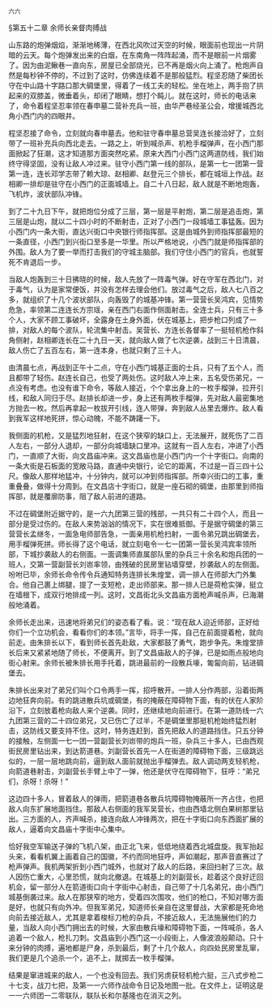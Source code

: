     六六 

   §第五十二章 余师长亲督肉搏战

   山东路的炮弹烟焰，渐渐地稀薄，在西北风吹过天空的时候，眼面前也现出一片阴暗的云天。每个炮弹发出来的白烟，在东南角一阵阵起涌，而不是眼前一片烟雾了。因为由泥鳅巷一直向东，房屋已全部烧光，已不再是烟火向上涌了。枪炮声自然是每秒钟不停的，不过到了这时，仿佛连续着不是那般猛烈。程坚忍随了柴团长守在中山路十字路口那大碉堡里，得着了一线工夫的轻松。坐在地上，两手抱了拱起来的双膝盖，微垂着头，却闭了眼睛，想打个盹儿。就在这时，师长的电话来了，命令着程坚忍率领在春申墓二营补充兵一班，由华严巷经圣公会，增援城西北角小西门内的四眼井。

   程坚忍接了命令，立刻就向春申墓去。他和驻守春申墓总营吴连长接洽好了，立刻带了一班补充兵向西北走去。一路之上，听到喊杀声、机枪手榴弹声，在小西门那面掀起了狂潮，这才知道那方面突然吃紧。原来大西门小西门这两道防线，我们始终守得坚固，没有让敌人冲过来。驻守小西门第一线的部队，是第一七一团第一营第一连，连长邓学志带了赖大琼、赵相卿、赵登元三个排长，都在城垣上作战。赵相卿一排却是驻守在小西门的正面城墙上。自二十八日起，敌人就是不断地炮轰，飞机炸，波状部队冲锋。

   到了二十九日下午，就把炮位分成了三层，第一层是平射炮，第二层是追击炮，第三层是山炮，就以二十四小时的不断射击，正对了小西门一段城墙工事猛轰。因为小西门内一条大街，直达兴街口中央银行师指挥部。这是由城外到师指挥部最短的一条直径，小西门到兴街口至多是一华里。所以严格地说，小西门就是师指挥部的外围。敌人为了要一举而打击我们的守城主脑部。我们守住小西门的官兵，也就誓死不肯退后一步。

   当敌人炮轰到三十日拂晓的时候，敌人先放了一阵毒气弹。好在守军在西北门，对于毒气，认为是家常便饭，并没有怎样去理会他们。放过毒气之后，敌人七八百之多，就组织了十几个波状部队，向轰毁了的城基冲锋。第一营营长吴鸿宾，见情势危急，率领第二连连长方宗瑶，亲在西门右面作侧面射击。全连士兵，只有三十多个人，大家不顾工事破坏，全露身在土身外面，伏在城基上，把步枪口列成了一排，对敌人的每个波队，轮流集中射击。吴营长、方连长各督率了一挺轻机枪作斜角侧射，赵相卿连长在二十九日一天，就向敌人做了七次逆袭，战到三十日清晨，敌人伤亡了五百左右，第一连本身，也就只剩了三十人。

   由清晨七点，再战到正午十二点，守在小西门城基正面的士兵，只有了五个人，而且都带了轻伤。赵连长自己，也受了两处伤。这时敌人冲上来，五名受伤弟兄，一点没有考虑。也没有谁下命令，等敌人接近，个个拿出身上的一枚手榴弹，拉开引线，和敌人同归于尽。赵排长却进一步，身上还有两枚手榴弹，先对敌人最密集地方抛去一枚。然后再拿起一枚拔开引线，连人带弹，奔到敌人丛里去爆炸。敌人看到我军这样地死拼，惊心动魄，不能不踌躇一下。

   我侧面的机枪，又是猛烈地狂射，在这个狭窄的缺口上，无法展开，就死伤了二百人左右，一部分人退却，一部分向城墙缺口里冲。这就有一百人左右，冲进了小西门，一直顺了大街，向文昌庙冲来。这文昌庙也是小西门内一个十字街口。向南的一条大街是石板面的宽敞马路，直通中央银行，论它的距离，不过是一百三四十公尺。像敌人那样地猛冲，十分钟内，就可以冲到师指挥部。所幸兴街口的工事，重重叠叠，做得十分周到。在文昌店十字街口，就是一座石砌的碉堡，由那里到师指挥部，就是覆廓防事，阻了敌人前进的道路。

   不过在碉堡附近据守的，是一六九团第三营的残部，一共只有二十四个人，而且一部分是受过伤的。在敌人来势汹汹的情况下，实在很难抵御。于是据守碉堡的第三营营长孟继冬，一面急电师部告急，一面亲用机枪扫射，一面令弟兄跳出碉堡去，用手榴弹死拼。师长得了这个电话，就立刻电令一七一团第一营长吴鸿宾率领所部，下城抄袭敌人的右侧面。一面调集师直属部队里的杂兵三十余名和炮兵团的一班人，交第一营副营长刘岜率领，由残破的民房里钻墙穿壁，抄袭敌人的左侧面。吩咐已毕，余师长命令传令兵通知特务连排长朱煌堂，调一排人在师部大门外集合。他自己裹上绑腿，提了一支短枪，走出师部来。那一排人已是荷枪实弹，挺立在墙根下，成双行地排成一列。这时，文昌街北头文昌庙方面枪声喊杀声，已海潮般地涌着。

   余师长走出来，迅速地将弟兄们的姿态看了看。说：“现在敌人迫近师部，正好给你们一个立功机会，看看你们的本领。”言毕，将手一挥，自己在前面提着枪，就向前走。由朱排长以下，看到师长首先赴敌，大家都鼓了勇气，跑步争先。朱煌堂排长后来又紧紧地随了师长，不便离开。到了文昌庙敌人的子弹，已是如雨点般地向街心射来。余师长被朱排长用手托着，跳进最前的一段散兵壕，匍匐向前，钻进碉堡去。

   朱排长出来对了弟兄们叫个口令两手一挥，招呼散开。一排人分作两部，沿着街两边地狂奔向前。有的跳进散兵坑或碉堡，有的掩蔽在障碍物下面，有的伏在人家阶沿下，立刻放着枪向敌人来个逆袭。同时，还继续地向前进行。在第一道防线一六九团第三营的二十四位弟兄，又已伤亡了过半，不是碉堡里那挺机枪始终猛烈射击，这防线又要支持不住。这时，特务连赶到，首先把敌人的道路挡住。只五分钟的接触，左侧面一七一团一营副营长刘岜带的炮兵一班，杂兵三十多人，已由西观街民房里钻出来，到达箭道巷。刘副营长首先一人在街道的障碍物下面，三级跳远似的，一层一层地跳向前，逼到敌人面前就抛出手榴弹去。敌人调动两支轻机枪，向箭道巷射击，刘副营长手臂上中了一弹，他还是伏守在障碍物下，狂呼：“弟兄们，杀呀！杀呀！”

   这边四十多人，冒着敌人的弹雨，把箭道巷各散兵坑障碍物掩蔽所一齐占住，也把敌人向东扩展地面挡住。那敌人右侧面的我军吴营长，也由西墙北侧白果树那里钻出。三方面的人，齐声喊杀，接连向敌人冲锋两次，把在十字街口向东西面扩展的敌人，逼着向文昌庙十字街中心集中。

   恰好我空军输送子弹的飞机八架，由正北飞来，低低地绕着西北城盘旋。我军抬起头来，看看机翼上画着自己的国徽，不约而同地狂呼，声如潮起，那声音直赛过了枪声弹声。我机两架折到小西门城外，也就对了敌人的后路，来回扫射了三次。敌人因伤亡重大，心里恐慌，就向北撤退。在城基上的刘副营长，趁着这个良好迂回机会，留一部分人在箭道街口向十字街中心射击，自己带了十几名弟兄，由小西门城基倒袭过来。敌人在那狭窄的地方，受着四次围攻，他们的枪口，不知对哪方面是好，也就只有向外冲。但我军弟兄，知道师长亲自在这里督战，大家都是死命地向前去接近敌人，尤其是拿着梭标刀枪的杂兵，不接近敌人，无法施展他们的力量，当敌人向小西门拥出去的时候，大家由散兵壕和障碍物下面，一阵喊杀，各人追着一个敌人，枪扎刀刺。文昌庙到小西门这一小段街上，人像波浪般颠动。只十来分钟的肉搏，遍地都是尸身，杀到最后，剩了十几个敌人，向四处民房里乱窜，我们更是几个追杀一个，追不上，就掷去一枚手榴弹。

   结果是窜进城来的敌人，一个也没有回去。我们另虏获轻机枪六挺，三八式步枪二十七支，战刀七把，及第一一六师作战命令日记及地图一批。在文件上，证明这是一一六师团一二零联队，联队长和尔基隆也在消灭之列。

